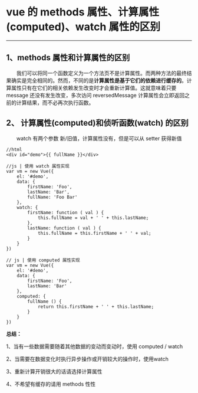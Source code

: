 # vue 的 methods 属性、计算属性(computed)、watch 属性的区别
------
## 1、methods 属性和计算属性的区别
　　我们可以将同一个函数定义为一个方法页不是计算属性。而两种方法的最终结果确实是完全相同的。然而，不同的是**计算属性是基于它们的依赖进行缓存的**。计算属性只有在它们的相关依赖发生改变时才会重新计算值。这就意味着只要 message 还没有发生改变，多次访问 reversedMessage 计算属性会立即返回之前的计算结果，而不必再次执行函数。


## 2、 计算属性(computed)和侦听函数(watch) 的区别
　　watch 有两个参数 新/旧值，计算属性没有，但是可以从 setter 获得新值

	//html
	<div id="demo">{{ fullName }}</div>

	//js | 使用 watch 属性实现
	var vm = new Vue({
		el: '#demo',
		data: {
			firstName: 'Foo',
			lastName: 'Bar',
			fullName: 'Foo Bar'
		},
		watch: {
			firstName: function ( val ) {
				this.fullName = val + ' ' + this.lastName;
			},
			lastName: function ( val ) {
				this.fullName = this.firstName + ' ' + val;
			}
		}
	})

	// js | 使用 computed 属性实现
	var vm = new Vue({
		el: '#demo',
		data: {
			firstName: 'Foo',
			lastName: 'Bar'
		},
		computed: {
			fullName () {
				return this.firstName + ' ' + this.lastName;
			}
		}
	})

**总结：**

1、当有一些数据需要随着其他数据的变动而变动时，使用 computed / watch

2、当需要在数据变化时执行异步操作或开销较大的操作时，使用watch

3、重新计算开销很大的话请选择计算属性

4、不希望有缓存的请用 methods 性性
